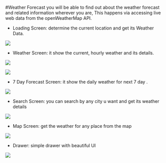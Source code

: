 #Weather Forecast
you will be able to find out about the weather forecast and related information wherever you are, This happens via accessing live web data from the openWeatherMap API.

- Loading Screen:
determine the current location and get its Weather Data.

 ![](images/image1.jpg)


- Weather Screen: 
it show the current, hourly weather and its details.

 ![](images/image2.jpg)

 ![](images/image6.jpg)


- 7 Day Forecast Screen: 
it show the daily weather for next 7 day .

 ![](images/image7.jpg)


- Search Screen: 
you can search by any city u want and get its weather details

 ![](images/image3.jpg)


- Map Screen:
get the weather for any place from the map

 ![](images/image4.jpg)


 - Drawer: 
simple drawer with beautiful UI

 ![](images/image5.jpg)